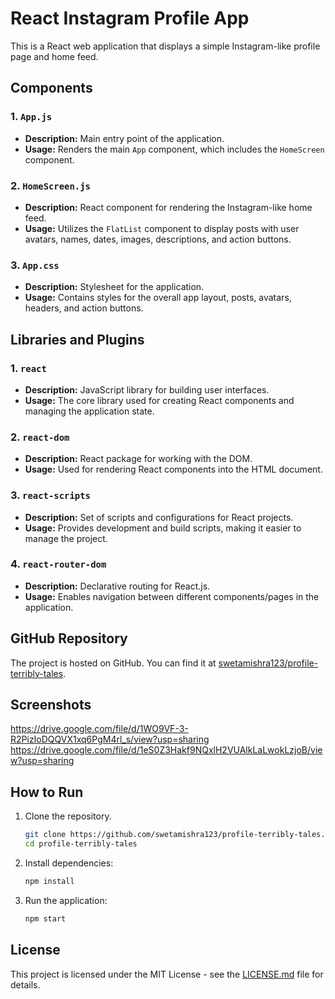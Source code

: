 
# React Instagram Profile App

This is a React web application that displays a simple Instagram-like profile page and home feed.

## Components

### 1. `App.js`
- **Description:** Main entry point of the application.
- **Usage:** Renders the main `App` component, which includes the `HomeScreen` component.

### 2. `HomeScreen.js`
- **Description:** React component for rendering the Instagram-like home feed.
- **Usage:** Utilizes the `FlatList` component to display posts with user avatars, names, dates, images, descriptions, and action buttons.

### 3. `App.css`
- **Description:** Stylesheet for the application.
- **Usage:** Contains styles for the overall app layout, posts, avatars, headers, and action buttons.

## Libraries and Plugins

### 1. `react`
- **Description:** JavaScript library for building user interfaces.
- **Usage:** The core library used for creating React components and managing the application state.

### 2. `react-dom`
- **Description:** React package for working with the DOM.
- **Usage:** Used for rendering React components into the HTML document.

### 3. `react-scripts`
- **Description:** Set of scripts and configurations for React projects.
- **Usage:** Provides development and build scripts, making it easier to manage the project.

### 4. `react-router-dom`
- **Description:** Declarative routing for React.js.
- **Usage:** Enables navigation between different components/pages in the application.

## GitHub Repository

The project is hosted on GitHub. You can find it at [swetamishra123/profile-terribly-tales](https://github.com/swetamishra123/profile-terribly-tales).

## Screenshots
https://drive.google.com/file/d/1WO9VF-3-R2PizIoDQQVX1xq6PgM4rl_s/view?usp=sharing
https://drive.google.com/file/d/1eS0Z3Hakf9NQxlH2VUAlkLaLwokLzjoB/view?usp=sharing


## How to Run

1. Clone the repository.
   ```bash
   git clone https://github.com/swetamishra123/profile-terribly-tales.git
   cd profile-terribly-tales
   ```

2. Install dependencies:
   ```bash
   npm install
   ```

3. Run the application:
   ```bash
   npm start
   ```

## License

This project is licensed under the MIT License - see the [LICENSE.md](LICENSE.md) file for details.
```
